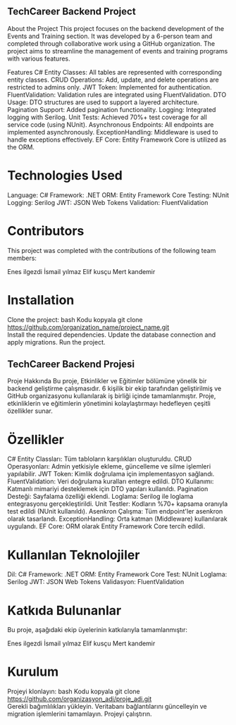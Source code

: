 ## TechCareer Backend Project
About the Project
This project focuses on the backend development of the Events and Training section. It was developed by a 6-person team and completed through collaborative work using a GitHub organization. The project aims to streamline the management of events and training programs with various features.

Features
C# Entity Classes: All tables are represented with corresponding entity classes.
CRUD Operations: Add, update, and delete operations are restricted to admins only.
JWT Token: Implemented for authentication.
FluentValidation: Validation rules are integrated using FluentValidation.
DTO Usage: DTO structures are used to support a layered architecture.
Pagination Support: Added pagination functionality.
Logging: Integrated logging with Serilog.
Unit Tests: Achieved 70%+ test coverage for all service code (using NUnit).
Asynchronous Endpoints: All endpoints are implemented asynchronously.
ExceptionHandling: Middleware is used to handle exceptions effectively.
EF Core: Entity Framework Core is utilized as the ORM.

# Technologies Used

Language: C#
Framework: .NET
ORM: Entity Framework Core
Testing: NUnit
Logging: Serilog
JWT: JSON Web Tokens
Validation: FluentValidation

# Contributors
 This project was completed with the contributions of the following team members:

Enes ilgezdi
İsmail yılmaz
Elif kusçu
Mert kandemir

# Installation
Clone the project:
bash
Kodu kopyala
git clone https://github.com/organization_name/project_name.git  
Install the required dependencies.
Update the database connection and apply migrations.
Run the project.




## TechCareer Backend Projesi
Proje Hakkında
Bu proje, Etkinlikler ve Eğitimler bölümüne yönelik bir backend geliştirme çalışmasıdır. 6 kişilik bir ekip tarafından geliştirilmiş ve GitHub organizasyonu kullanılarak iş birliği içinde tamamlanmıştır. Proje, etkinliklerin ve eğitimlerin yönetimini kolaylaştırmayı hedefleyen çeşitli özellikler sunar.

# Özellikler

C# Entity Classları: Tüm tabloların karşılıkları oluşturuldu.
CRUD Operasyonları: Admin yetkisiyle ekleme, güncelleme ve silme işlemleri yapılabilir.
JWT Token: Kimlik doğrulama için implementasyon sağlandı.
FluentValidation: Veri doğrulama kuralları entegre edildi.
DTO Kullanımı: Katmanlı mimariyi desteklemek için DTO yapıları kullanıldı.
Pagination Desteği: Sayfalama özelliği eklendi.
Loglama: Serilog ile loglama entegrasyonu gerçekleştirildi.
Unit Testler: Kodların %70+ kapsama oranıyla test edildi (NUnit kullanıldı).
Asenkron Çalışma: Tüm endpoint'ler asenkron olarak tasarlandı.
ExceptionHandling: Orta katman (Middleware) kullanılarak uygulandı.
EF Core: ORM olarak Entity Framework Core tercih edildi.

# Kullanılan Teknolojiler

Dil: C#
Framework: .NET
ORM: Entity Framework Core
Test: NUnit
Loglama: Serilog
JWT: JSON Web Tokens
Validasyon: FluentValidation

# Katkıda Bulunanlar
Bu proje, aşağıdaki ekip üyelerinin katkılarıyla tamamlanmıştır:

Enes ilgezdi
İsmail yılmaz
Elif kusçu
Mert kandemir


# Kurulum
Projeyi klonlayın:
bash
Kodu kopyala
git clone https://github.com/organizasyon_adi/proje_adi.git  
Gerekli bağımlılıkları yükleyin.
Veritabanı bağlantılarını güncelleyin ve migration işlemlerini tamamlayın.
Projeyi çalıştırın.
